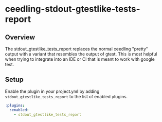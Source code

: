 ceedling-stdout-gtestlike-tests-report
======================

## Overview

The stdout_gtestlike_tests_report replaces the normal ceedling "pretty" output with 
a variant that resembles the output of gtest. This is most helpful when trying to 
integrate into an IDE or CI that is meant to work with google test.

## Setup

Enable the plugin in your project.yml by adding `stdout_gtestlike_tests_report`
to the list of enabled plugins.

``` YAML
:plugins:
  :enabled:
    - stdout_gtestlike_tests_report
```
